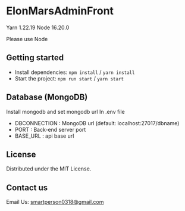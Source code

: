 # ElonMarsAdminFront

Yarn 1.22.19
Node 16.20.0

Please use Node

## Getting started

- Install dependencies: `npm install` / `yarn install`
- Start the project: `npm run start` / `yarn start`

## Database (MongoDB)
Install mongodb and set mongodb url
In .env file

- DBCONNECTION : MongoDB url (default: localhost:27017/dbname)
- PORT : Back-end server port
- BASE_URL : api base url


## License

Distributed under the MIT License.

## Contact us

Email Us: smartperson0318@gmail.com
